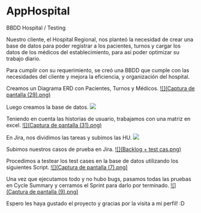 # AppHospital
BBDD Hospital / Testing

Nuestro cliente, el Hospital Regional, nos planteó la necesidad de crear una base de datos para poder registrar a los pacientes, turnos y cargar los datos de los médicos del establecimiento, para asi poder optimizar su trabajo diario. 

Para cumplir con su requerimiento, se creó una BBDD que cumple con las necesidades del cliente y mejora la eficiencia, y organización del hospital. 

Creamos un Diagrama ERD con Pacientes, Turnos y Médicos. 
[![](Captura de pantalla (29).png)]()

Luego creamos la base de datos.
[![](BBDD.png)]()

Teniendo en cuenta las historias de usuario, trabajamos con una matriz en excel.
[![](Captura de pantalla (31).png)]()

En Jira, nos dividimos las tareas y subimos las HU.
[![](Backlog.png)]()

Subimos nuestros casos de prueba en Jira.
[![](Backlog + test cas.png)]()

Procedimos a testear los test cases en la base de datos utilizando los siguientes Script.
[![](Captura de pantalla (7).png)]()

Una vez que ejecutamos todo y no hubo bugs, pasamos todas las pruebas en Cycle Summary y cerramos el Sprint para darlo por terminado.
[![](Captura de pantalla (9).png)]()

Espero les haya gustado el proyecto y gracias por la visita a mi perfil! :D 
